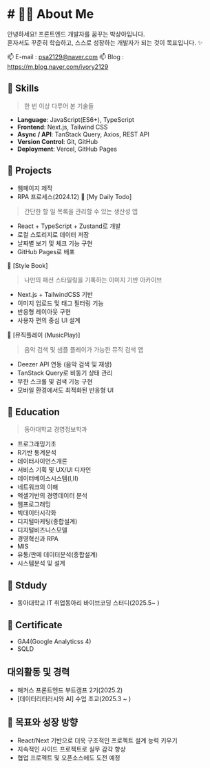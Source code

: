 # # 👩‍💻 About Me
안녕하세요! 프론트엔드 개발자를 꿈꾸는 박상아입니다.  
혼자서도 꾸준히 학습하고, 스스로 성장하는 개발자가 되는 것이 목표입니다. ✨

📫 E-mail : psa2129@naver.com
📫 Blog : https://m.blog.naver.com/ivory2129

## 🌱 Skills 
> 한 번 이상 다루어 본 기술들
- **Language**: JavaScript(ES6+), TypeScript
- **Frontend**: Next.js, Tailwind CSS
- **Async / API**: TanStack Query, Axios, REST API
- **Version Control**: Git, GitHub
- **Deployment**: Vercel, GitHub Pages

## 🌱 Projects
- 웹페이지 제작
- RPA 프로세스(2024.12)
📌 [My Daily Todo]
> 간단한 할 일 목록을 관리할 수 있는 생산성 앱  
- React + TypeScript + Zustand로 개발  
- 로컬 스토리지로 데이터 저장  
- 날짜별 보기 및 체크 기능 구현  
- GitHub Pages로 배포

📌 [Style Book]
> 나만의 패션 스타일링을 기록하는 이미지 기반 아카이브  
- Next.js + TailwindCSS 기반  
- 이미지 업로드 및 태그 필터링 기능  
- 반응형 레이아웃 구현  
- 사용자 편의 중심 UI 설계

📌 [뮤직플레이 (MusicPlay)]
> 음악 검색 및 샘플 플레이가 가능한 뮤직 검색 앱  
- Deezer API 연동 (음악 검색 및 재생)  
- TanStack Query로 비동기 상태 관리  
- 무한 스크롤 및 검색 기능 구현  
- 모바일 환경에서도 최적화된 반응형 UI

## 🌱 Education
> 동아대학교 경영정보학과
- 프로그래밍기초
- R기반 통계분석
- 데이터사이언스개론
- 서비스 기획 및 UX/UI 디자인
- 데이터베이스시스템(I,II)
- 네트워크의 이해
- 엑셀기반의 경영데이터 분석
- 웹프로그래밍
- 빅데이터시각화
- 디지털마케팅(종합설계)
- 디지털비즈니스모델
- 경영혁신과 RPA
- MIS
- 유통/판메 데이터분석(종합설계)
- 시스템분석 및 설계

## 🌱 Stdudy
- 동아대학교 IT 취업동아리 바이브코딩 스터디(2025.5~ ) 

## 🌱 Certificate
- GA4(Google Analyticss 4)
- SQLD

## 대외활동 및 경력
- 해커스 프론트엔드 부트캠프 2기(2025.2)
- [데이터리터러시와 AI] 수업 조교(2025.3 ~ )

## 🔭 목표와 성장 방향
- React/Next 기반으로 더욱 구조적인 프로젝트 설계 능력 키우기
- 지속적인 사이드 프로젝트로 실무 감각 향상
- 협업 프로젝트 및 오픈소스에도 도전 예정
